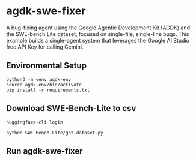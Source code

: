 # agdk-swe-fixer
A bug-fixing agent using the Google Agentic Development Kit (AGDK) and the SWE-bench Lite dataset, focused on single-file, single-line bugs. This example builds a single-agent system that leverages the Google AI Studio free API Key for calling Gemini.

## Environmental Setup
```
python3 -m venv agdk-env     
source agdk-env/bin/activate         
pip install -r requirements.txt
```

## Download SWE-Bench-Lite to csv
```
huggingface-cli login    
```
```
python SWE-Bench-Lite/get-dataset.py
```

## Run agdk-swe-fixer
```
```